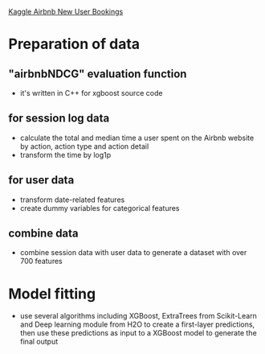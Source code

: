 [Kaggle Airbnb New User Bookings](https://www.kaggle.com/c/airbnb-recruiting-new-user-bookings/overview)

# Preparation of data
## "airbnbNDCG" evaluation function
* it's written in C++ for xgboost source code
## for session log data
* calculate the total and median time a user spent on the Airbnb website by action, action type and action detail
* transform the time by log1p
## for user data
* transform date-related features
* create dummy variables for categorical features
## combine data
* combine session data with user data to generate a dataset with over 700 features

# Model fitting
* use several algorithms including XGBoost,  ExtraTrees from Scikit-Learn and Deep learning module from H2O to create a first-layer predictions, then use these predictions as input to a XGBoost model to generate the final output

